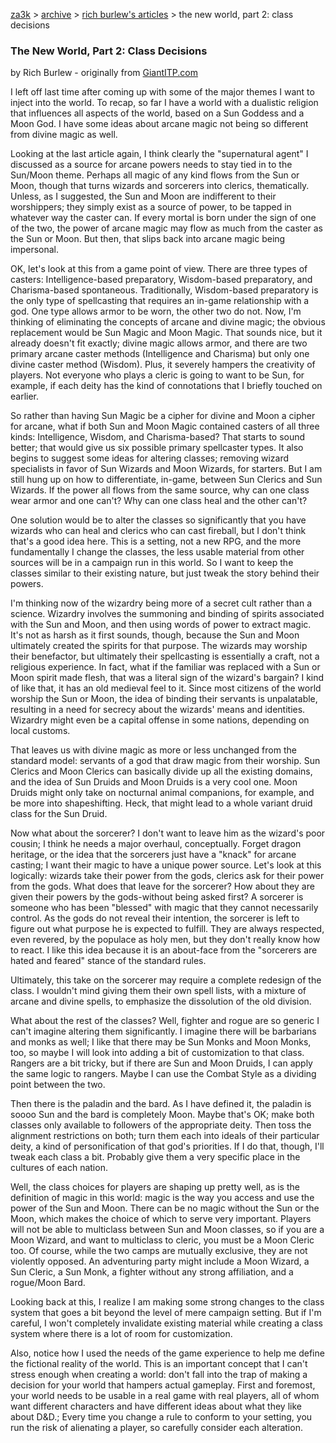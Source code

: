 [za3k](/) > [archive](/archive) > [rich burlew's articles](/richburlew) > the new world, part 2: class decisions

### The New World, Part 2: Class Decisions
by Rich Burlew - originally from [GiantITP.com](https://www.giantitp.com/)

I left off last time after coming up with some of the major themes I want to inject into the world. To recap, so far I have a world with a dualistic religion that influences all aspects of the world, based on a Sun Goddess and a Moon God. I have some ideas about arcane magic not being so different from divine magic as well.

Looking at the last article again, I think clearly the "supernatural agent" I discussed as a source for arcane powers needs to stay tied in to the Sun/Moon theme. Perhaps all magic of any kind flows from the Sun or Moon, though that turns wizards and sorcerers into clerics, thematically. Unless, as I suggested, the Sun and Moon are indifferent to their worshippers; they simply exist as a source of power, to be tapped in whatever way the caster can. If every mortal is born under the sign of one of the two, the power of arcane magic may flow as much from the caster as the Sun or Moon. But then, that slips back into arcane magic being impersonal.

OK, let's look at this from a game point of view. There are three types of casters: Intelligence-based preparatory, Wisdom-based preparatory, and Charisma-based spontaneous. Traditionally, Wisdom-based preparatory is the only type of spellcasting that requires an in-game relationship with a god. One type allows armor to be worn, the other two do not. Now, I'm thinking of eliminating the concepts of arcane and divine magic; the obvious replacement would be Sun Magic and Moon Magic. That sounds nice, but it already doesn't fit exactly; divine magic allows armor, and there are two primary arcane caster methods (Intelligence and Charisma) but only one divine caster method (Wisdom). Plus, it severely hampers the creativity of players. Not everyone who plays a cleric is going to want to be Sun, for example, if each deity has the kind of connotations that I briefly touched on earlier.

So rather than having Sun Magic be a cipher for divine and Moon a cipher for arcane, what if both Sun and Moon Magic contained casters of all three kinds: Intelligence, Wisdom, and Charisma-based? That starts to sound better; that would give us six possible primary spellcaster types. It also begins to suggest some ideas for altering classes; removing wizard specialists in favor of Sun Wizards and Moon Wizards, for starters. But I am still hung up on how to differentiate, in-game, between Sun Clerics and Sun Wizards. If the power all flows from the same source, why can one class wear armor and one can't? Why can one class heal and the other can't?

One solution would be to alter the classes so significantly that you have wizards who can heal and clerics who can cast fireball, but I don't think that's a good idea here. This is a setting, not a new RPG, and the more fundamentally I change the classes, the less usable material from other sources will be in a campaign run in this world. So I want to keep the classes similar to their existing nature, but just tweak the story behind their powers.

I'm thinking now of the wizardry being more of a secret cult rather than a science. Wizardry involves the summoning and binding of spirits associated with the Sun and Moon, and then using words of power to extract magic. It's not as harsh as it first sounds, though, because the Sun and Moon ultimately created the spirits for that purpose. The wizards may worship their benefactor, but ultimately their spellcasting is essentially a craft, not a religious experience. In fact, what if the familiar was replaced with a Sun or Moon spirit made flesh, that was a literal sign of the wizard's bargain? I kind of like that, it has an old medieval feel to it. Since most citizens of the world worship the Sun or Moon, the idea of binding their servants is unpalatable, resulting in a need for secrecy about the wizards' means and identities. Wizardry might even be a capital offense in some nations, depending on local customs.

That leaves us with divine magic as more or less unchanged from the standard model: servants of a god that draw magic from their worship. Sun Clerics and Moon Clerics can basically divide up all the existing domains, and the idea of Sun Druids and Moon Druids is a very cool one. Moon Druids might only take on nocturnal animal companions, for example, and be more into shapeshifting. Heck, that might lead to a whole variant druid class for the Sun Druid.

Now what about the sorcerer? I don't want to leave him as the wizard's poor cousin; I think he needs a major overhaul, conceptually. Forget dragon heritage, or the idea that the sorcerers just have a "knack" for arcane casting; I want their magic to have a unique power source. Let's look at this logically: wizards take their power from the gods, clerics ask for their power from the gods. What does that leave for the sorcerer? How about they are given their powers by the gods-without being asked first? A sorcerer is someone who has been "blessed" with magic that they cannot necessarily control. As the gods do not reveal their intention, the sorcerer is left to figure out what purpose he is expected to fulfill. They are always respected, even revered, by the populace as holy men, but they don't really know how to react. I like this idea because it is an about-face from the "sorcerers are hated and feared" stance of the standard rules.

Ultimately, this take on the sorcerer may require a complete redesign of the class. I wouldn't mind giving them their own spell lists, with a mixture of arcane and divine spells, to emphasize the dissolution of the old division.

What about the rest of the classes? Well, fighter and rogue are so generic I can't imagine altering them significantly. I imagine there will be barbarians and monks as well; I like that there may be Sun Monks and Moon Monks, too, so maybe I will look into adding a bit of customization to that class. Rangers are a bit tricky, but if there are Sun and Moon Druids, I can apply the same logic to rangers. Maybe I can use the Combat Style as a dividing point between the two.

Then there is the paladin and the bard. As I have defined it, the paladin is soooo Sun and the bard is completely Moon. Maybe that's OK; make both classes only available to followers of the appropriate deity. Then toss the alignment restrictions on both; turn them each into ideals of their particular deity, a kind of personification of that god's priorities. If I do that, though, I'll tweak each class a bit. Probably give them a very specific place in the cultures of each nation.

Well, the class choices for players are shaping up pretty well, as is the definition of magic in this world: magic is the way you access and use the power of the Sun and Moon. There can be no magic without the Sun or the Moon, which makes the choice of which to serve very important. Players will not be able to multiclass between Sun and Moon classes, so if you are a Moon Wizard, and want to multiclass to cleric, you must be a Moon Cleric too. Of course, while the two camps are mutually exclusive, they are not violently opposed. An adventuring party might include a Moon Wizard, a Sun Cleric, a Sun Monk, a fighter without any strong affiliation, and a rogue/Moon Bard.

Looking back at this, I realize I am making some strong changes to the class system that goes a bit beyond the level of mere campaign setting. But if I'm careful, I won't completely invalidate existing material while creating a class system where there is a lot of room for customization.

Also, notice how I used the needs of the game experience to help me define the fictional reality of the world. This is an important concept that I can't stress enough when creating a world: don't fall into the trap of making a decision for your world that hampers actual gameplay. First and foremost, your world needs to be usable in a real game with real players, all of whom want different characters and have different ideas about what they like about D&D.; Every time you change a rule to conform to your setting, you run the risk of alienating a player, so carefully consider each alteration.
